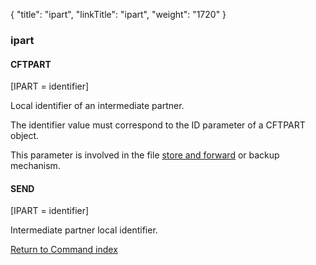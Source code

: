 {
    "title": "ipart",
    "linkTitle": "ipart",
    "weight": "1720"
}<span id="ipart"></span>

### ipart

#### CFTPART

\[IPART = identifier\]

Local identifier of an intermediate
partner.

The identifier value must correspond to the ID parameter of a
CFTPART object.

This parameter is involved in the file [store
and forward](../../../../concepts/transfer_command_overview/store_and_forward_mode_routing) or backup mechanism.

#### SEND

\[IPART = identifier\]

Intermediate partner local identifier.

[Return to Command index](../../)
